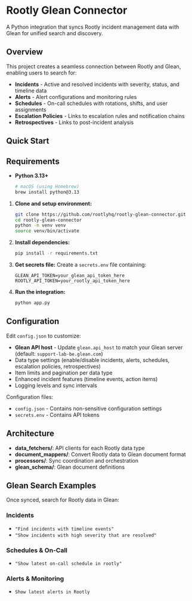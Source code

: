# Rootly Glean Connector

A Python integration that syncs Rootly incident management data with Glean for unified search and discovery.

## Overview

This project creates a seamless connection between Rootly and Glean, enabling users to search for:

- **Incidents** - Active and resolved incidents with severity, status, and timeline data
- **Alerts** - Alert configurations and monitoring rules
- **Schedules** - On-call schedules with rotations, shifts, and user assignments
- **Escalation Policies** - Links to escalation rules and notification chains
- **Retrospectives** - Links to post-incident analysis

## Quick Start

## Requirements

- **Python 3.13+** 
  ```bash
  # macOS (using Homebrew)
  brew install python@3.13
  ``` 

1. **Clone and setup environment:**
   ```bash
   git clone https://github.com/rootlyhq/rootly-glean-connector.git
   cd rootly-glean-connector
   python -m venv venv
   source venv/bin/activate
   ```

2. **Install dependencies:**
   ```bash
   pip install -r requirements.txt
   ```

3. **Get secrets file:**
   Create a `secrets.env` file containing:
   ```
   GLEAN_API_TOKEN=your_glean_api_token_here
   ROOTLY_API_TOKEN=your_rootly_api_token_here
   ```

4. **Run the integration:**
   ```bash
   python app.py
   ```

## Configuration

Edit `config.json` to customize:
- **Glean API host** - Update `glean.api_host` to match your Glean server (default: `support-lab-be.glean.com`)
- Data type settings (enable/disable incidents, alerts, schedules, escalation policies, retrospectives)
- Item limits and pagination per data type
- Enhanced incident features (timeline events, action items)
- Logging levels and sync intervals

Configuration files:
- `config.json` - Contains non-sensitive configuration settings
- `secrets.env` - Contains API tokens

## Architecture

- **data_fetchers/**: API clients for each Rootly data type
- **document_mappers/**: Convert Rootly data to Glean document format
- **processors/**: Sync coordination and orchestration
- **glean_schema/**: Glean document definitions

## Glean Search Examples

Once synced, search for Rootly data in Glean:

### Incidents
- `"Find incidents with timeline events"`
- `"Show incidents with high severity that are resolved"`

### Schedules & On-Call
- `"Show latest on-call schedule in rootly"`

### Alerts & Monitoring
- `Show latest alerts in Rootly`
